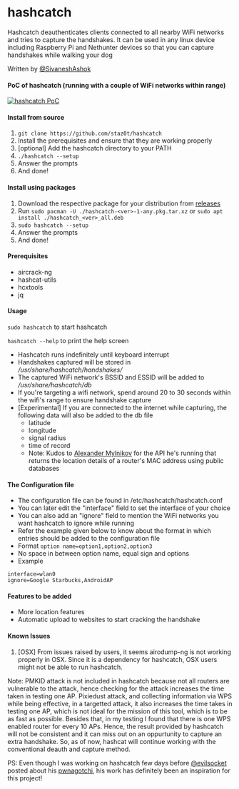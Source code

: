 # hashcatch
Hashcatch deauthenticates clients connected to all nearby WiFi networks and tries to capture the handshakes. It can be used in any linux device including Raspberry Pi and Nethunter devices so that you can capture handshakes while walking your dog

Written by [@SivaneshAshok](https://twitter.com/sivaneshashok)

#### PoC of hashcatch (running with a couple of WiFi networks within range)
[![hashcatch PoC](https://asciinema.org/a/AQEzLSxo7teoxPzNSJfwn4UNQ.svg)](https://asciinema.org/a/AQEzLSxo7teoxPzNSJfwn4UNQ)

#### Install from source
1. ```git clone https://github.com/staz0t/hashcatch```
2. Install the prerequisites and ensure that they are working properly
3. [optional] Add the hashcatch directory to your PATH
4. ```./hashcatch --setup```
5. Answer the prompts
6. And done!

#### Install using packages
1. Download the respective package for your distribution from [releases](https://github.com/aircrack-ng/aircrack-ng/releases)
2. Run ```sudo pacman -U ./hashcatch-<ver>-1-any.pkg.tar.xz``` or ```sudo apt install ./hashcatch_<ver>_all.deb```
3. ```sudo hashcatch --setup```
4. Answer the prompts
5. And done!

#### Prerequisites
* aircrack-ng
* hashcat-utils
* hcxtools
* jq

#### Usage
```sudo hashcatch``` to start hashcatch

```hashcatch --help``` to print the help screen

* Hashcatch runs indefinitely until keyboard interrupt
* Handshakes captured will be stored in */usr/share/hashcatch/handshakes/*
* The captured WiFi network's BSSID and ESSID will be added to */usr/share/hashcatch/db*
* If you're targeting a wifi network, spend around 20 to 30 seconds within the wifi's range to ensure handshake capture
* [Experimental] If you are connected to the internet while capturing, the following data will also be added to the db file
  * latitude
  * longitude
  * signal radius
  * time of record
  * Note: Kudos to [Alexander Mylnikov](https://www.mylnikov.org) for the API he's running that returns the location details of a router's MAC address using public databases

#### The Configuration file
* The configuration file can be found in /etc/hashcatch/hashcatch.conf
* You can later edit the "interface" field to set the interface of your choice
* You can also add an "ignore" field to mention the WiFi networks you want hashcatch to ignore while running
* Refer the example given below to know about the format in which entries should be added to the configuration file
* Format ```option name=option1,option2,option3```
* No space in between option name, equal sign and options
* Example
```
interface=wlan0
ignore=Google Starbucks,AndroidAP
```

#### Features to be added
* More location features
* Automatic upload to websites to start cracking the handshake

#### Known Issues
1. [OSX] From issues raised by users, it seems airodump-ng is not working properly in OSX. Since it is a dependency for hashcatch, OSX users might not be able to run hashcatch.

Note: PMKID attack is not included in hashcatch because not all routers are vulnerable to the attack, hence checking for the attack increases the time taken in testing one AP. Pixiedust attack, and collecting information via WPS  while being effective, in a targetted attack, it also increases the time takes in testing one AP, which is not ideal for the mission of this tool, which is to be as fast as possible. Besides that, in my testing I found that there is one WPS enabled router for every 10 APs. Hence, the result provided by hashcatch will not be consistent and it can miss out on an oppurtunity to capture an extra handshake. So, as of now, hashcat will continue working with the conventional deauth and capture method.

PS: Even though I was working on hashcatch few days before [@evilsocket](https://twitter.com/evilsocket) posted about his [pwnagotchi](https://twitter.com/pwnagotchi), his work has definitely been an inspiration for this project!
